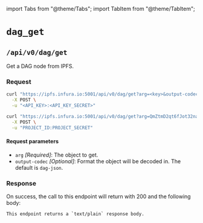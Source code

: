 import Tabs from "@theme/Tabs";
import TabItem from "@theme/TabItem";

# `dag_get`

## `/api/v0/dag/get`

Get a DAG node from IPFS.

### Request

<Tabs>
  <TabItem value="Syntax" label="Syntax" default>

```bash
curl "https://ipfs.infura.io:5001/api/v0/dag/get?arg=<key>&output-codec=dag-json" \
  -X POST \
  -u "<API_KEY>:<API_KEY_SECRET>"
```

  </TabItem>
  <TabItem value="Example" label="Example" >

```bash
curl "https://ipfs.infura.io:5001/api/v0/dag/get?arg=QmZtmD2qt6fJot32nabSP3CUjicnypEBz7bHVDhPQt9aAy" \
  -X POST \
  -u "PROJECT_ID:PROJECT_SECRET"
```

  </TabItem>
</Tabs>

#### Request parameters

- `arg` _\[Required]_: The object to get.
- `output-codec` _\[Optional]_: Format the object will be decoded in. The default is `dag-json`.

### Response

On success, the call to this endpoint will return with 200 and the following body:

```
This endpoint returns a `text/plain` response body.
```
